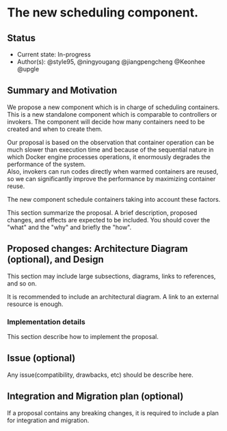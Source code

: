<!--
#
# Licensed to the Apache Software Foundation (ASF) under one or more
# contributor license agreements.  See the NOTICE file distributed with
# this work for additional information regarding copyright ownership.
# The ASF licenses this file to You under the Apache License, Version 2.0
# (the "License"); you may not use this file except in compliance with
# the License.  You may obtain a copy of the License at
#
#     http://www.apache.org/licenses/LICENSE-2.0
#
# Unless required by applicable law or agreed to in writing, software
# distributed under the License is distributed on an "AS IS" BASIS,
# WITHOUT WARRANTIES OR CONDITIONS OF ANY KIND, either express or implied.
# See the License for the specific language governing permissions and
# limitations under the License.
#
-->

# The new scheduling component.

## Status
* Current state: In-progress
* Author(s): @style95, @ningyougang  @jiangpengcheng @Keonhee @upgle

## Summary and Motivation

We propose a new component which is in charge of scheduling containers.  
This is a new standalone component which is comparable to controllers or invokers.
The component will decide how many containers need to be created and when to create them.

Our proposal is based on the observation that container operation can be much slower than execution time 
and because of the sequential nature in which Docker engine processes operations, it enormously degrades the performance of the system.  
Also, invokers can run codes directly when warmed containers are reused, so we can significantly improve the performance by maximizing container reuse.

The new component schedule containers taking into account these factors.


This section summarize the proposal.
A brief description, proposed changes, and effects are expected to be included.
You should cover the "what" and the "why" and briefly the "how".

## Proposed changes: Architecture Diagram (optional), and Design

This section may include large subsections, diagrams, links to references, and so on.

It is recommended to include an architectural diagram.
A link to an external resource is enough.

### Implementation details

This section describe how to implement the proposal.

## Issue (optional)

Any issue(compatibility, drawbacks, etc) should be describe here.

## Integration and Migration plan (optional)

If a proposal contains any breaking changes, it is required to include a plan for integration and migration.
